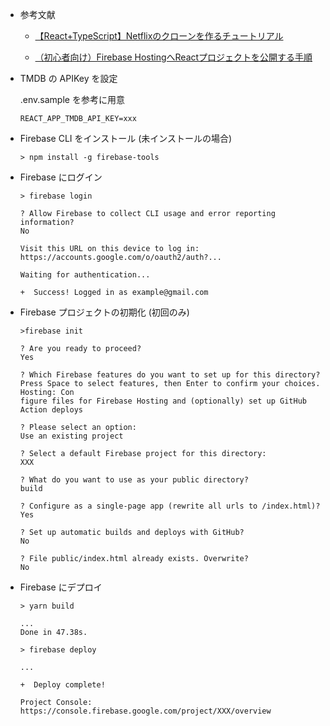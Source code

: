 - 参考文献

  - [【React+TypeScript】Netflixのクローンを作るチュートリアル](https://zenn.dev/gunners6518/books/4c4672f32dd100)

  - [（初心者向け）Firebase HostingへReactプロジェクトを公開する手順](https://qiita.com/junara/items/74801923ca108b328b26)

- TMDB の APIKey を設定

  .env.sample を参考に用意
  ```
  REACT_APP_TMDB_API_KEY=xxx
  ```

- Firebase CLI をインストール (未インストールの場合)

  ```
  > npm install -g firebase-tools
  ```

- Firebase にログイン

  ```
  > firebase login

  ? Allow Firebase to collect CLI usage and error reporting information?
  No

  Visit this URL on this device to log in:
  https://accounts.google.com/o/oauth2/auth?...

  Waiting for authentication...

  +  Success! Logged in as example@gmail.com
  ```

- Firebase プロジェクトの初期化 (初回のみ)

  ```
  >firebase init

  ? Are you ready to proceed?
  Yes

  ? Which Firebase features do you want to set up for this directory? Press Space to select features, then Enter to confirm your choices.
  Hosting: Con
  figure files for Firebase Hosting and (optionally) set up GitHub Action deploys

  ? Please select an option:
  Use an existing project

  ? Select a default Firebase project for this directory:
  XXX

  ? What do you want to use as your public directory?
  build

  ? Configure as a single-page app (rewrite all urls to /index.html)?
  Yes

  ? Set up automatic builds and deploys with GitHub?
  No

  ? File public/index.html already exists. Overwrite?
  No
  ```

- Firebase にデプロイ

  ```
  > yarn build

  ...
  Done in 47.38s.

  > firebase deploy

  ...

  +  Deploy complete!

  Project Console: https://console.firebase.google.com/project/XXX/overview
  ```
